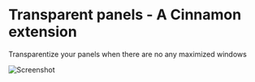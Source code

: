 # Transparent panels - A Cinnamon extension

Transparentize your panels when there are no any maximized windows

![Screenshot](screenshot.png)

